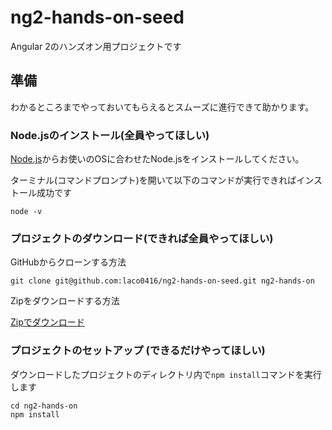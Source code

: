 # ng2-hands-on-seed
Angular 2のハンズオン用プロジェクトです

## 準備
わかるところまでやっておいてもらえるとスムーズに進行できて助かります。

### Node.jsのインストール(全員やってほしい)

[Node.js](http://nodejs.org/)からお使いのOSに合わせたNode.jsをインストールしてください。

ターミナル(コマンドプロンプト)を開いて以下のコマンドが実行できればインストール成功です

```
node -v
```

### プロジェクトのダウンロード(できれば全員やってほしい)  

GitHubからクローンする方法

```
git clone git@github.com:laco0416/ng2-hands-on-seed.git ng2-hands-on
```

Zipをダウンロードする方法

[Zipでダウンロード](https://github.com/laco0416/ng2-hands-on-seed/archive/master.zip)

### プロジェクトのセットアップ (できるだけやってほしい)  

ダウンロードしたプロジェクトのディレクトリ内で`npm install`コマンドを実行します
 
```
cd ng2-hands-on
npm install
```
